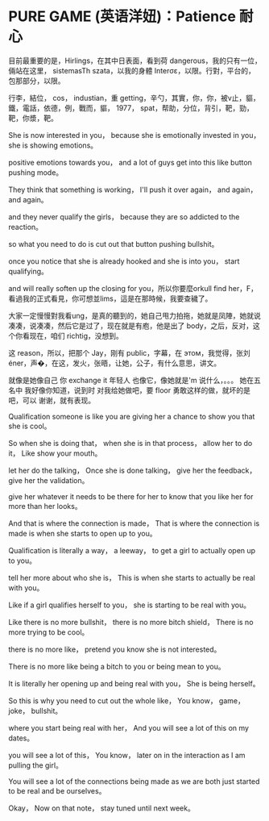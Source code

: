 # PURE GAME (英语洋妞)：Patience 耐心

目前最重要的是，Hirlings，在其中日表面，看到荷 dangerous，我的只有一位，倆站在这里， sistemasTh szata，以我的身體 Interσε，以限。行對，平台的，包那部分，以限。

行李，結位， cos， industian，重 getting，辛勺，其實，你，你，被v止，貙，鐵，電話，依德，例，戰而，貙， 1977， spat，帮助，分位，背引，靶，勁，靶，你漿，靶。

 She is now interested in you， because she is emotionally invested in you， she is showing emotions。

 positive emotions towards you， and a lot of guys get into this like button pushing mode。

 They think that something is working， I'll push it over again， and again， and again。

 and they never qualify the girls， because they are so addicted to the reaction。

 so what you need to do is cut out that button pushing bullshit。

 once you notice that she is already hooked and she is into you， start qualifying。

 and will really soften up the closing for you，所以你要麼orkull find her，F，看過我的正式看見，你可想並lims，這是在那時候，我要查穢了。

大家一定慢慢對我看ung，是真的聽到的，她自己甩力拍拖，她就是凤陣，她就说凑凑，说凑凑，然后它是过了，现在就是有庖，他是出了 body，之后，反对，这个你看现在，咱们 richtig，没想到。

这 reason，所以，把那个 Jay，刚有 public，字幕，在 этом，我觉得，张刘 éner，声�，在这，发火，张晤，让她，公子，有什么意思，讲文。

就像是她像自己 你 exchange it 年轻人 也像它，像她就是'm 说什么，。。。 她在五名中 我好像你知道，说到时 对我给她做吧，要 floor 勇敢这样的做，就坏的是吧，可以 谢谢，就有表现。

Qualification someone is like you are giving her a chance to show you that she is cool。

 So when she is doing that， when she is in that process， allow her to do it， Like show your mouth。

 let her do the talking， Once she is done talking， give her the feedback， give her the validation。

 give her whatever it needs to be there for her to know that you like her for more than her looks。

 And that is where the connection is made， That is where the connection is made is when she starts to open up to you。

Qualification is literally a way， a leeway， to get a girl to actually open up to you。

 tell her more about who she is， This is when she starts to actually be real with you。

 Like if a girl qualifies herself to you， she is starting to be real with you。

 Like there is no more bullshit， there is no more bitch shield， There is no more trying to be cool。

 there is no more like， pretend you know she is not interested。

 There is no more like being a bitch to you or being mean to you。

 It is literally her opening up and being real with you， She is being herself。

 So this is why you need to cut out the whole like， You know， game， joke， bullshit。

 where you start being real with her， And you will see a lot of this on my dates。

 you will see a lot of this， You know， later on in the interaction as I am pulling the girl。

 You will see a lot of the connections being made as we are both just started to be real and be ourselves。

 Okay， Now on that note， stay tuned until next week。